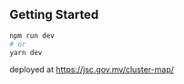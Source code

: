 
## Getting Started



```bash
npm run dev
# or
yarn dev
```

deployed at https://jsc.gov.mv/cluster-map/